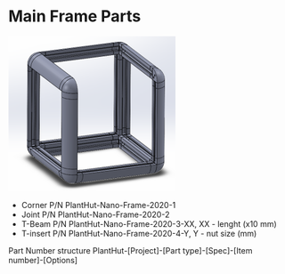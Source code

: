 # Main Frame Parts

![alt text](https://github.com/PlantHut/Hardware/blob/main/Nano/frame-assy/main-frame-assy-sample.png)

- Corner	P/N PlantHut-Nano-Frame-2020-1
- Joint		P/N PlantHut-Nano-Frame-2020-2
- T-Beam	P/N PlantHut-Nano-Frame-2020-3-XX, XX - lenght (x10 mm)
- T-insert	P/N PlantHut-Nano-Frame-2020-4-Y, Y - nut size (mm)

Part Number structure PlantHut-[Project]-[Part type]-[Spec]-[Item number]-[Options]
